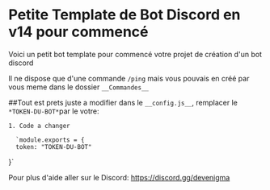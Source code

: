 # Petite Template de Bot Discord en v14 pour commencé 

Voici un petit bot template pour commencé votre projet de création d'un bot discord

Il ne dispose que d'une commande `/ping` mais vous pouvais en créé par vous meme dans le dossier `__Commandes__`

##Tout est prets juste a modifier dans le `__config.js__`, remplacer le `*TOKEN-DU-BOT*`par le votre: 

`1. Code a changer`

      `module.exports = {
      token: "TOKEN-DU-BOT"
  }`
  
Pour plus d'aide aller sur le Discord: https://discord.gg/devenigma
